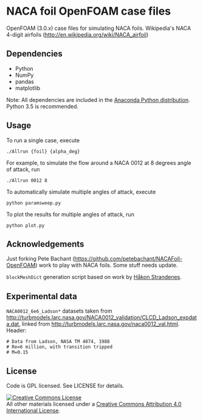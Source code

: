 # NACA foil OpenFOAM case files

OpenFOAM (3.0.x) case files for simulating NACA foils.
Wikipedia's NACA 4-digit airfoils (http://en.wikipedia.org/wiki/NACA_airfoil)


## Dependencies

* Python
* NumPy
* pandas
* matplotlib

Note: All dependencies are included in the
[Anaconda Python distribution](https://docs.anaconda.com/anaconda/install/). Python 3.5 is
recommended.


## Usage

To run a single case, execute

    ./Allrun {foil} {alpha_deg}

For example, to simulate the flow around a NACA 0012 at 8 degrees angle
of attack, run

    ./Allrun 0012 8

To automatically simulate multiple angles of attack, execute

    python paramsweep.py

To plot the results for multiple angles of attack, run

    python plot.py


## Acknowledgements

Just forking Pete Bachant (https://github.com/petebachant/NACAFoil-OpenFOAM)
work to play with NACA foils. Some stuff needs update.

`blockMeshDict` generation script based on work by
[Håkon Strandenes](https://www.hpc.ntnu.no/ntnu-hpc-group/vilje/user-guide/software/openfoam/openfoam-airfoil-calculations#OpenFOAM-AirfoilCalculations-3:Calculationofforcesandforcecoefficients).


## Experimental data

`NACA0012_6e6_Ladson*` datasets taken from http://turbmodels.larc.nasa.gov/NACA0012_validation/CLCD_Ladson_expdata.dat,
linked from http://turbmodels.larc.nasa.gov/naca0012_val.html. Header:

```
# Data from Ladson, NASA TM 4074, 1988
# Re=6 million, with transition tripped
# M=0.15
```


## License

Code is GPL licensed. See LICENSE for details.

<a rel="license" href="http://creativecommons.org/licenses/by/4.0/">
<img alt="Creative Commons License" style="border-width:0" src="http://i.creativecommons.org/l/by/4.0/88x31.png" />
</a><br />All other materials licensed under a <a rel="license" href="http://creativecommons.org/licenses/by/4.0/"/>
Creative Commons Attribution 4.0 International License</a>.
